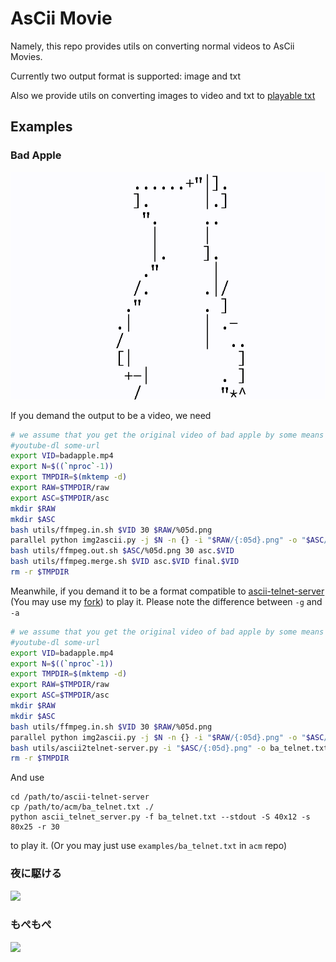 # AsCii Movie

Namely, this repo provides utils on converting normal videos to AsCii Movies.

Currently two output format is supported: image and txt

Also we provide utils on converting images to video and txt to [playable txt](https://github.com/nitram509/ascii-telnet-server)

## Examples

### Bad Apple

![](examples/ba.gif)

If you demand the output to be a video, we need

```bash
# we assume that you get the original video of bad apple by some means
#youtube-dl some-url
export VID=badapple.mp4
export N=$((`nproc`-1))
export TMPDIR=$(mktemp -d)
export RAW=$TMPDIR/raw
export ASC=$TMPDIR/asc
mkdir $RAW
mkdir $ASC
bash utils/ffmpeg.in.sh $VID 30 $RAW/%05d.png
parallel python img2ascii.py -j $N -n {} -i "$RAW/{:05d}.png" -o "$ASC/{:05d}.png" -s 40x12 -g ::: `seq "$N"`
bash utils/ffmpeg.out.sh $ASC/%05d.png 30 asc.$VID
bash utils/ffmpeg.merge.sh $VID asc.$VID final.$VID
rm -r $TMPDIR
```

Meanwhile, if you demand it to be a format compatible to [ascii-telnet-server](https://github.com/nitram509/ascii-telnet-server) (You may use my [fork](https://github.com/ZenithalHourlyRate/ascii-telnet-server/)) to play it. Please note the difference between `-g` and `-a`

```bash
# we assume that you get the original video of bad apple by some means
#youtube-dl some-url
export VID=badapple.mp4
export N=$((`nproc`-1))
export TMPDIR=$(mktemp -d)
export RAW=$TMPDIR/raw
export ASC=$TMPDIR/asc
mkdir $RAW
mkdir $ASC
bash utils/ffmpeg.in.sh $VID 30 $RAW/%05d.png
parallel python img2ascii.py -j $N -n {} -i "$RAW/{:05d}.png" -o "$ASC/{:05d}.png" -s 40x12 -a ::: `seq "$N"`
bash utils/ascii2telnet-server.py -i "$ASC/{:05d}.png" -o ba_telnet.txt
rm -r $TMPDIR
```

And use

```
cd /path/to/ascii-telnet-server
cp /path/to/acm/ba_telnet.txt ./
python ascii_telnet_server.py -f ba_telnet.txt --stdout -S 40x12 -s 80x25 -r 30
```

to play it. (Or you may just use `examples/ba_telnet.txt` in `acm` repo)

### 夜に駆ける

![](examples/yoru.gif)

### もぺもぺ

![](examples/mope.gif)
